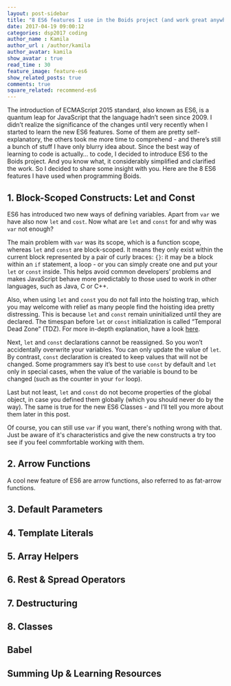```yaml
---
layout: post-sidebar
title: "8 ES6 features I use in the Boids project (and work great anywhere!)"
date: 2017-04-19 09:00:12
categories: dsp2017 coding
author_name : Kamila
author_url : /author/kamila
author_avatar: kamila
show_avatar : true
read_time : 30
feature_image: feature-es6
show_related_posts: true
comments: true
square_related: recommend-es6
---
```

The introduction of ECMAScript 2015 standard, also known as ES6, is a quantum leap for JavaScript that the language hadn’t seen since 2009. I didn’t realize the significance of the changes until very recently when I started to learn the new ES6 features. Some of them are pretty self-explanatory, the others took me more time to comprehend - and there’s still a bunch of stuff I have only blurry idea about. Since the best way of learning to code is actually… to code, I decided to introduce ES6 to the Boids project. And you know what, it considerably simplified and clarified the work. So I decided to share some insight with you. Here are the 8 ES6 features I have used when programming Boids.

## 1. Block-Scoped Constructs: Let and Const

ES6 has introduced two new ways of defining variables. Apart from `var` we have also now `let` and `cost`. Now what are `let` and `const` for and why was `var` not enough? 

The main problem with `var` was its scope, which is a function scope, whereas `let` and `const` are block-scoped. It means they only exist within the current block represented by a pair of curly braces: `{}`: it may be a block within an `if` statement, a loop - or you can simply create one and put your `let` or `const` inside. This helps avoid common developers’ problems and makes JavaScript behave more predictably to those used to work in other languages, such as Java, C or C++.

Also, when using `let` and `const` you do not fall into the hoisting trap, which you may welcome with relief as many people find the hoisting idea pretty distressing. This is because `let` and `const` remain uninitialized until they are declared. The timespan before `let` or `const` initialization is called “Temporal Dead Zone” (TDZ). For more in-depth explanation, have a look [here](https://ponyfoo.com/articles/es6-let-const-and-temporal-dead-zone-in-depth).

Next, `let` and `const` declarations cannot be reassigned. So you won’t accidentally overwrite your variables. You can only update the value of `let`. By contrast, `const` declaration is created to keep values that will not be changed. Some programmers say it’s best to use `const` by default and `let` only in special cases, when the value of the variable is bound to be changed (such as the counter in your `for` loop).

Last but not least, `let` and `const` do not become properties of the global object, in case you defined them globally (which you should never do by the way). The same is true for the new ES6 Classes - and I’ll tell you more about them later in this post.

Of course, you can still use `var` if you want, there's nothing wrong with that. Just be aware of it's characteristics and give the new constructs a try too see if you feel commfortable working with them.

## 2. Arrow Functions

A cool new feature of ES6 are arrow functions, also referred to as fat-arrow functions.

## 3. Default Parameters


## 4. Template Literals 


## 5. Array Helpers


## 6. Rest & Spread Operators


## 7. Destructuring


## 8. Classes


## Babel


## Summing Up & Learning Resources


